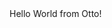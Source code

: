 <html>
  <head>
    <title>A quick test</title>
  </head>
  <body>
    Hello World from Otto!
  </body>
</html>
